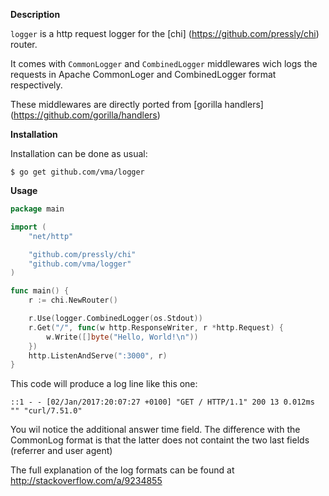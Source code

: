**Description**

`logger` is a http request logger for the [chi] (https://github.com/pressly/chi) router.

It comes  with `CommonLogger` and `CombinedLogger` middlewares wich logs the requests
in Apache CommonLoger and CombinedLogger format respectively.

These middlewares are directly ported from [gorilla handlers] (https://github.com/gorilla/handlers)

**Installation**

Installation can be done as usual:

```
$ go get github.com/vma/logger
```

**Usage**

```go
package main

import (
    "net/http"

    "github.com/pressly/chi"
    "github.com/vma/logger"
)

func main() {
    r := chi.NewRouter()

    r.Use(logger.CombinedLogger(os.Stdout))
    r.Get("/", func(w http.ResponseWriter, r *http.Request) {
        w.Write([]byte("Hello, World!\n"))
    })
    http.ListenAndServe(":3000", r)
}
```

This code will produce a log line like this one:

`::1 - - [02/Jan/2017:20:07:27 +0100] "GET / HTTP/1.1" 200 13 0.012ms "" "curl/7.51.0"`

You wil notice the additional answer time field. The difference with the CommonLog format is
that the latter does not containt the two last fields (referrer and user agent)

The full explanation of the log formats can be found at http://stackoverflow.com/a/9234855
